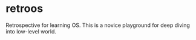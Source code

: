 # retroos
Retrospective for learning OS. This is a novice playground for deep diving into low-level world.
